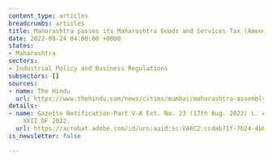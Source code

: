 ```yaml
---
content_type: articles
breadcrumbs: articles
title: Maharashtra passes its Maharashtra Goods and Services Tax (Amendment) Act 2022
date: 2022-08-24 04:00:00 +0000
states:
- Maharashtra
sectors:
- Industrial Policy and Business Regulations
subsectors: []
sources:
- name: The Hindu
  url: https://www.thehindu.com/news/cities/mumbai/maharashtra-assembly-passes-amends-gst-and-state-public-university-act/article65783825.ece
details:
- name: Gazette Notification-Part V-A Ext. No. 23 (17th Aug. 2022) L. A. BILL No.
    XXII OF 2022.
  url: https://acrobat.adobe.com/id/urn:aaid:sc:VA6C2:ccdab71f-7b24-4bbe-a9d4-f624310e66ff
is_newsletter: false

---
```

